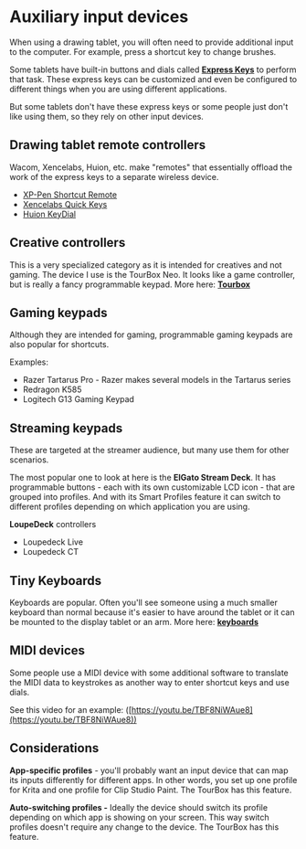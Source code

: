 # Auxiliary input devices

When using a drawing tablet, you will often need to provide additional input to the computer. For example, press a shortcut key to change brushes.

Some tablets have built-in buttons and dials called [**Express Keys**](../guides/core-features/expresskeys.md) to perform that task. These express keys can be customized and even be configured to different things when you are using different applications.

But some tablets don't have these express keys or some people just don't like using them, so they rely on other input devices.

## Drawing tablet remote controllers

Wacom, Xencelabs, Huion, etc. make "remotes" that essentially offload the work of the express keys to a separate wireless device.

* [XP-Pen Shortcut Remote](../product-info/xp-pen/xp-pen-shortcut-remote.md)&#x20;
* [Xencelabs Quick Keys](../product-info/xencelabs/xencelabs-quick-keys.md)&#x20;
* [Huion KeyDial](../product-info/huion/huion-keydial.md)&#x20;

## **Creative controllers**

This is a very specialized category as it is intended for creatives and not gaming. The device I use is the TourBox Neo. It looks like a game controller, but is really a fancy programmable keypad. More here: [**Tourbox**](tourbox.md)&#x20;

## Gaming keypads

Although they are intended for gaming, programmable gaming keypads are also popular for shortcuts.

Examples:

* Razer Tartarus Pro - Razer makes several models in the Tartarus series
* Redragon K585
* Logitech G13 Gaming Keypad

## Streaming keypads

These are targeted at the streamer audience, but many use them for other scenarios.

The most popular one to look at here is the **ElGato Stream Deck**. It has programmable buttons - each with its own customizable LCD icon - that are grouped into profiles. And with its Smart Profiles feature it can switch to different profiles depending on which application you are using.&#x20;

**LoupeDeck** controllers

* Loupedeck Live
* Loupedeck CT

## Tiny Keyboards

Keyboards are popular. Often you'll see someone using a much smaller keyboard than normal because it's easier to have around the tablet or it can be mounted to the display tablet or an arm. More here: [**keyboards**](keyboards.md)

## MIDI devices

Some people use a MIDI device with some additional software to translate the MIDI data to keystrokes as another way to enter shortcut keys and use dials.

See this video for an example: ([https://youtu.be/TBF8NiWAue8](https://youtu.be/TBF8NiWAue8))

## Considerations

**App-specific profiles** - you'll probably want an input device that can map its inputs differently for different apps. In other words, you set up one profile for Krita and one profile for Clip Studio Paint. The TourBox has this feature.&#x20;

**Auto-switching profiles -** Ideally the device should switch its profile depending on which app is showing on your screen. This way switch profiles doesn't require any change to the device. The TourBox has this feature.&#x20;





